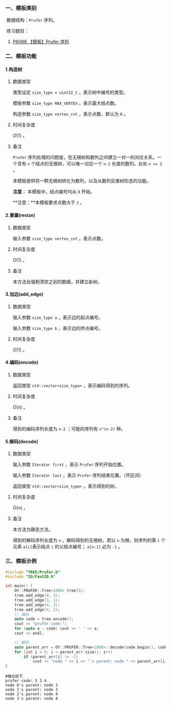 ### 一、模板类别

​	数据结构：`Prufer` 序列。

​	练习题目：

1. [P6086 【模板】Prufer 序列](https://www.luogu.com.cn/problem/P6086)

### 二、模板功能

#### 1.构造树

1. 数据类型

   类型设定 `size_type = uint32_t` ，表示树中编号的类型。

   模板参数 `size_type MAX_VERTEX` ，表示最大结点数。

   构造参数 `size_type vertex_cnt` ，表示点数，默认为 `0` 。

2. 时间复杂度

   $O(1)$ 。

3. 备注

    `Prufer` 序列处理的问题是，在无根树和数列之间建立一对一的对应关系。一个含有 `n` 个结点的无根树，可以唯一对应一个 `n-2` 长度的数列。此处 `n >= 2` 。

   本模板提供将一颗无根树转化为数列，以及从数列反推树形态的功能。
   
   **注意：** 本模板中，结点编号均从 `0` 开始。
   
   **注意：**本模板要求点数大于 `2` 。

#### 2.重置(resize)

1. 数据类型

   输入参数 `size_type vertex_cnt` ，表示点数。

2. 时间复杂度

   $O(1)$ 。

3. 备注

   本方法会强制清空之前的数据，并建立新树。

#### 3.加边(add_edge)

1. 数据类型

   输入参数 `size_type a`​ ，表示边的起点编号。

   输入参数 `size_type b` ，表示边的终点编号。

2. 时间复杂度

   $O(1)$ 。


#### 4.编码(encode)

1. 数据类型

   返回类型 `std::vector<size_type>` ，表示编码得到的序列。

2. 时间复杂度

   $O(n)$ 。

3. 备注

   得到的编码序列长度为 `n-2` ；可能的序列有 `n^(n-2)` 种。

#### 5.解码(decode)

1. 数据类型

   输入参数 `Iterator first` ，表示 `Prufer` 序列开始位置。

   输入参数 `Iterator last` ，表示 `Prufer` 序列结束位置。（开区间）

   返回类型 `std::vector<size_type>` ，表示得到的树。

2. 时间复杂度

   $O(n)$ 。

3. 备注

   本方法为静态方法。

   得到的解码序列长度为 `n` 。解码得到的无根树，若以 `n` 为根，则序列的第 `i` 个元素 `a[i]`表示结点 `i` 的父结点编号； `a[n-1]` 必为 `-1` 。

### 三、模板示例

```c++
#include "TREE/Prufer.h"
#include "IO/FastIO.h"

int main() {
    OY::PRUFER::Tree<1000> tree(5);
    tree.add_edge(0, 3);
    tree.add_edge(3, 1);
    tree.add_edge(4, 3);
    tree.add_edge(4, 2);
    // 编码
    auto code = tree.encode();
    cout << "prufer code:";
    for (auto a : code) cout << ' ' << a;
    cout << endl;

    // 解码
    auto parent_arr = OY::PRUFER::Tree<1000>::decode(code.begin(), code.end());
    for (int i = 0; i < parent_arr.size(); i++)
        if (parent_arr[i] != -1)
            cout << "node " << i << "'s parent: node " << parent_arr[i] << endl;
}
```

```
#输出如下
prufer code: 3 3 4
node 0's parent: node 3
node 1's parent: node 3
node 2's parent: node 4
node 3's parent: node 4

```

